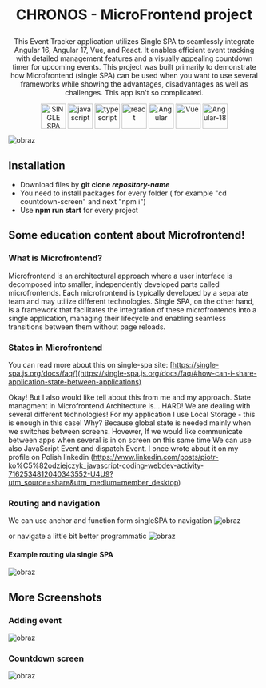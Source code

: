 # <p align="center">CHRONOS - MicroFrontend project </p>

<p align="center">This Event Tracker application utilizes Single SPA to seamlessly integrate Angular 16, Angular 17, Vue, and React. It enables efficient event tracking with detailed management features and a visually appealing countdown timer for upcoming events. This project was built primarily to demonstrate how Microfrontend (single SPA) can be used when you want to use several frameworks while showing the advantages, disadvantages as well as challenges. This app isn't so complicated.
</p>
<div align="center">



<img src="https://github.com/user-attachments/assets/272b515f-27d5-4344-a659-0942e52fff7a" alt="SINGLE SPA" height="50" align="center" title="Single SPA"/>
<img src="https://user-images.githubusercontent.com/77500425/161312230-36d37ac5-8801-4313-a68c-c5695c429b70.png" alt="javascript" height="50" align="center" title="JS"/>
<img src="https://user-images.githubusercontent.com/77500425/161311954-e03613e7-54b2-4d1b-ac2e-559f8c1e9f2d.png" alt="typescript" height="50"  align="center" title="TS"/>
<img src="https://user-images.githubusercontent.com/77500425/161312615-f3961568-28bb-48fa-9d95-93ecd61337b3.png" alt="react"  height="50" align="center"/>
<img src="https://github.com/user-attachments/assets/8455e19e-1cfc-44c3-aa89-5ee670f4819f" alt="Angular"  height="50" align="center"/>
<img src="https://github.com/user-attachments/assets/fadb3c25-3df6-4d49-93fa-f65775d99a19" alt="Vue"  height="50" align="center"/>

<img src="https://github.com/user-attachments/assets/42b021a8-4bde-4b99-890d-8f1efdb5ef72" alt="Angular-18"  height="50" align="center"/>
</div>

![obraz](https://github.com/user-attachments/assets/ea64a54b-39f9-496d-ac08-887bbffd32ec)


## Installation
- Download files by **git clone _repository-name_**
- You need to install packages for every folder ( for example "cd countdown-screen" and next "npm i")
- Use **npm run start** for every project

## Some education content about Microfrontend!

### What is Microfrontend?
Microfrontend is an architectural approach where a user interface is decomposed into smaller, independently developed parts called microfrontends. Each microfrontend is typically developed by a separate team and may utilize different technologies. Single SPA, on the other hand, is a framework that facilitates the integration of these microfrontends into a single application, managing their lifecycle and enabling seamless transitions between them without page reloads.

### States in Microfrontend
You can read more about this on single-spa site: 
[https://single-spa.js.org/docs/faq/](https://single-spa.js.org/docs/faq/#how-can-i-share-application-state-between-applications)

Okay! But I also would like tell about this from me and my approach.
State managment in Microfrontend Architecture is... HARD! We are dealing with several different technologies! For my application I use Local Storage - this is enough in this case! Why? Because global state is needed mainly when we switches between screens. Hovewer, If we would like communicate between apps when several is in on screen on this same time We can use also JavaScript Event and dispatch Event. I once wrote about it on my profile on Polish linkedin (https://www.linkedin.com/posts/piotr-ko%C5%82odziejczyk_javascript-coding-webdev-activity-7162534812040343552-U4U9?utm_source=share&utm_medium=member_desktop)



### Routing and navigation

We can use anchor and function form singleSPA to navigation
![obraz](https://github.com/user-attachments/assets/a37b63b2-9110-4db7-9846-f8eab70acc28)

or navigate a little bit better programmatic
![obraz](https://github.com/user-attachments/assets/828e8596-000d-46a6-ba05-9a097f680a67)


#### Example routing via single SPA
![obraz](https://github.com/user-attachments/assets/f4495e21-6df0-4e05-b02b-98cfb9194cec)



## More Screenshots
### Adding event
![obraz](https://github.com/user-attachments/assets/88233a46-e9a1-47f7-be22-0816ef8de94e)

### Countdown screen
![obraz](https://github.com/user-attachments/assets/4c109b88-ca7b-4559-ad28-e3d0afbc46f6)
